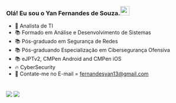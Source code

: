 ### Olá! Eu sou o Yan Fernandes de Souza.<a href="https://www.gautamkrishnar.com/"><img src="https://media.giphy.com/media/hvRJCLFzcasrR4ia7z/giphy.gif" width="25px"></a>


-  💼   Analista de TI
-  📚   Formado em Análise e Desenvolvimento de Sistemas
-  📚   Pós-graduado em Segurança de Redes
-  📚   Pós-graduando Especialização em Cibersegurança Ofensiva
-  📚   eJPTv2, CMPen Android and CMPen iOS
-  🔥   CyberSecurity
-  📩   Contate-me no E-mail = fernandesyan13@gmail.com

#

<div> 
  <a href = "fernandesyan13@gmail.com"><img src="https://img.shields.io/badge/-Gmail-%23333?style=for-the-badge&logo=gmail&logoColor=white" target="_blank"></a>
  <a href="https://www.linkedin.com/in/yan-fernandes-de-souza-9172291b9/" target="_blank"><img src="https://img.shields.io/badge/-LinkedIn-%230077B5?style=for-the-badge&logo=linkedin&logoColor=white" target="_blank"></a> 
 
</div>
